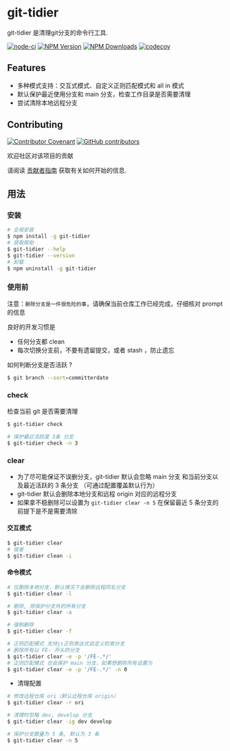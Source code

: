 # git-tidier

git-tidier 是清理git分支的命令行工具.

[![node-ci](https://github.com/bridgewwater/git-tidier/workflows/node-ci/badge.svg?branch=main)](https://github.com/bridgewwater/git-tidier/actions/workflows/node-ci.yml)
[![NPM Version](http://img.shields.io/npm/v/git-tidier.svg?style=flat)](https://www.npmjs.org/package/git-tidier)
[![NPM Downloads](https://img.shields.io/npm/dm/git-tidier.svg?style=flat)](https://npmcharts.com/compare/git-tidier?minimal=true)
[![codecov](https://codecov.io/gh/bridgewwater/git-tidier/branch/main/graph/badge.svg)](https://codecov.io/gh/bridgewwater/git-tidier)

## Features

- 多种模式支持：交互式模式、自定义正则匹配模式和 all in 模式
- 默认保护最近使用分支和 main 分支，检查工作目录是否需要清理
- 尝试清除本地远程分支

## Contributing

[![Contributor Covenant](https://img.shields.io/badge/contributor%20covenant-v1.4-ff69b4.svg)](.github/CONTRIBUTING_DOC/CODE_OF_CONDUCT.md)
[![GitHub contributors](https://img.shields.io/github/contributors/bridgewwater/template-golang-lib)](https://github.com/bridgewwater/template-golang-lib/graphs/contributors)

欢迎社区对该项目的贡献

请阅读 [贡献者指南](.github/CONTRIBUTING_DOC/CONTRIBUTING.md) 获取有关如何开始的信息.

## 用法

### 安装

```bash
# 全局安装
$ npm install -g git-tidier
# 获取帮助
$ git-tidier --help
$ git-tidier --version
# 卸载
$ npm uninstall -g git-tidier
```

### 使用前

注意：`删除分支是一件很危险的事`，请确保当前仓库工作已经完成，仔细核对 prompt 的信息

良好的开发习惯是

- 任何分支都 clean
- 每次切换分支前，不要有遗留提交，或者 stash ，防止遗忘

如何判断分支是否活跃 ?

```bash
$ git branch --sort=committerdate
```

### check

检查当前 git 是否需要清理

```bash
$ git-tidier check

# 保护最近活跃度 3条 分支
$ git-tidier check -n 3
```

### clear

- 为了尽可能保证不误删分支，git-tidier 默认会忽略 main 分支 和当前分支以及最近活跃的 3 条分支 （可通过配置覆盖默认行为）
- git-tidier 默认会删除本地分支和远程 origin 对应的远程分支
- 如果拿不稳删除可以设置为  `git-tidier clear -n 5` 在保留最近 5 条分支的前提下是不是需要清除

#### 交互模式

```bash
$ git-tidier clear
# 或者
$ git-tidier clean -i
```

#### 命令模式

```bash
# 仅删除本地分支，默认情况下会删除远程同名分支
$ git-tidier clear -l

# 删除, 除保护分支外的所有分支
$ git-tidier clear -a

# 强制删除
$ git-tidier clear -f

# 正则匹配模式 支持js正则表达式自定义检索分支
# 删除所有以 FE- 开头的分支
$ git-tidier clear -e -p '/FE-.*/'
# 正则匹配模式 也会保护 main 分支，如果想删除所有设置为
$ git-tidier clear -e -p '/FE-.*/' -n 0
```

- 清理配置

```bash
# 修改远程仓库 ori（默认远程仓库 origin）
$ git-tidier clear -r ori

# 清理时忽略 dev, develop 分支
$ git-tidier clear -ig dev develop

# 保护分支数量为 5 条, 默认为 3 条
$ git-tidier clear -n 5
```